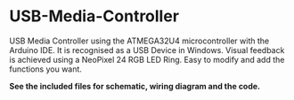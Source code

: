 # USB-Media-Controller 

 USB Media Controller using the ATMEGA32U4 microcontroller with the Arduino IDE. It is recognised as a USB Device in Windows. Visual feedback is achieved using a NeoPixel 24 RGB LED Ring. Easy to modify and add the functions you want.


**See the included files for schematic, wiring diagram and the code.**

